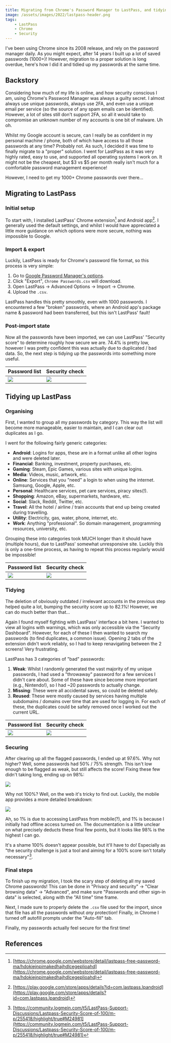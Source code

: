 ```yaml
---
title: Migrating from Chrome's Password Manager to LastPass, and tidying up 10+ years of password clutter
image: /assets/images/2022/lastpass-header.png
tags:
    - LastPass
    - Chrome
    - Security
---
```


I've been using Chrome since its 2008 release, and rely on the password manager daily. As you might expect, after 14 years I built up a lot of saved passwords (1000+)! However, migration to a proper solution is long overdue, here's how I did it and tidied up my passwords at the same time.

## Backstory

Considering how much of my life is online, and how security conscious I am, using Chrome's Password Manager was always a guilty secret. I almost always use unique passwords, always use 2FA, and even use a unique email per service (so the source of any spam emails can be identified). However, a lot of sites still don't support 2FA, so all it would take to compromise an unknown number of my accounts is one bit of malware. Uh oh.

Whilst my Google account is secure, can I really be as confident in my personal machine / phone, both of which have access to all those passwords at any time? Probably not. As such, I decided it was time to finally migrate to a "proper" solution. I went for LastPass as it was very highly rated, easy to use, and supported all operating systems I work on. It might not be the cheapest, but $3 vs $5 per month really isn't much for a comfortable password management experience!

However, I need to get my 1000+ Chrome passwords over there…

## Migrating to LastPass

### Initial setup

To start with, I installed LastPass' Chrome extension[^chrome-extension] and Android app[^android-app]. I generally used the default settings, and whilst I would have appreciated a little more guidance on which options were more secure, nothing was impossible to Google.

[^chrome-extension]: [https://chrome.google.com/webstore/detail/lastpass-free-password-ma/hdokiejnpimakedhajhdlcegeplioahd](https://chrome.google.com/webstore/detail/lastpass-free-password-ma/hdokiejnpimakedhajhdlcegeplioahd)
[^android-app]: [https://play.google.com/store/apps/details?id=com.lastpass.lpandroid](https://play.google.com/store/apps/details?id=com.lastpass.lpandroid)

### Import & export

Luckily, LastPass is ready for Chrome's password file format, so this process is very simple:

1. Go to [Google Password Manager's options](https://passwords.google.com/options?ep=1).
2. Click "Export", `Chrome Passwords.csv` will download.
3. Open LastPass → Advanced Options → Import → Chrome.
4. Upload the `.csv`.

LastPass handles this pretty smoothly, even with 1000 passwords. I encountered a few "broken" passwords, where an Android app's package name & password had been transferred, but this isn't LastPass' fault!


### Post-import state

Now all the passwords have been imported, we can use LastPass' "Security score" to determine roughly how secure we are. 74.4% is pretty low, however I was pretty confident this was actually due to duplicated / bad data. So, the next step is tidying up the passwords into something more useful.

| Password list | Security check |
| --- | --- |
| [![](/assets/images/2022/lastpass-passwordcount-thumbnail.png)](/assets/images/2022/lastpass-passwordcount.png) | [![](/assets/images/2022/lastpass-initial-thumbnail.png)](/assets/images/2022/lastpass-initial.png) |

## Tidying up LastPass

### Organising

First, I wanted to group all my passwords by category. This way the list will become more manageable, easier to maintain, and I can clear out duplicates as I go.

I went for the following fairly generic categories:

* **Android**: Logins for apps, these are in a format unlike all other logins and were deleted later.
* **Financial**: Banking, investment, property purchases, etc.
* **Gaming**: Steam, Epic Games, various sites with unique logins.
* **Media**: Videos, music, artwork, etc.
* **Online**: Services that you "need" a login to when using the internet. Samsung, Google, Apple, etc.
* **Personal**: Healthcare services, pet care services, piracy sites(!).
* **Shopping**: Amazon, eBay, supermarkets, hardware, etc.
* **Social**: Slack, Reddit, Twitter, etc.
* **Travel**: All the hotel / airline / train accounts that end up being created during travelling.
* **Utility**: Electricity, gas, water, phone, internet, etc. 
* **Work**: Anything "professional". So domain management, programming resources, university, etc.

Grouping these into categories took MUCH longer than it should have (multiple hours), due to LastPass' somewhat unresponsive site. Luckily this is only a one-time process, as having to repeat this process regularly would be impossible!

| Password list | Security check |
| --- | --- |
| [![](/assets/images/2022/lastpass-passwordorganised-thumbnail.png)](/assets/images/2022/lastpass-passwordorganised.png) | [![](/assets/images/2022/lastpass-organised-thumbnail.png)](/assets/images/2022/lastpass-organised.png) |

### Tidying

The deletion of obviously outdated / irrelevant accounts in the previous step helped quite a lot, bumping the security score up to 82.1%! However, we can do much better than that…

Again I found myself fighting with LastPass' interface a bit here. I wanted to view all logins with warnings, which was only accessible via the "Security Dashboard". However, for each of these I then wanted to search my passwords (to find duplicates, a common issue). Opening 2 tabs of the extension didn't work reliably, so I had to keep renavigating between the 2 screens! Very frustrating.

LastPass has 3 categories of "bad" passwords: 
1. **Weak**: Whilst I randomly generated the vast majority of my unique passwords, I had used a "throwaway" password for a few services I didn't care about. Some of these have since become more important (e.g., Nintendo!), so I had ~20 passwords to actually change.
2. **Missing**: These were all accidental saves, so could be deleted safely.
3. **Reused**: These were mostly caused by services having multiple subdomains / domains over time that are used for logging in. For each of these, the duplicates could be safely removed once I worked out the current URL.

| Password list | Security check |
| --- | --- |
| [![](/assets/images/2022/lastpass-passwordsecured-thumbnail.png)](/assets/images/2022/lastpass-passwordsecured.png) | [![](/assets/images/2022/lastpass-secured-thumbnail.png)](/assets/images/2022/lastpass-secured.png) |

### Securing

After clearing up all the flagged passwords, I ended up at 97.6%. Why not higher? Well, some passwords had 50% / 75% strength. This isn't low enough to be flagged as weak, but still affects the score! Fixing these few didn't taking long, ending up on 98%:

[![](/assets/images/2022/lastpass-strengthened.png)](/assets/images/2022/lastpass-strengthened.png)

Why not 100%? Well, on the web it's tricky to find out. Luckily, the mobile app provides a more detailed breakdown:

[![](/assets/images/2022/lastpass-app-thumbnail.png)](/assets/images/2022/lastpass-app.png)

Ah, so 1% is due to accessing LastPass from mobile(?), and 1% is because I initially had offline access turned on. The documentation is a little unclear on what precisely deducts these final few points, but it looks like 98% is the highest I can go. 

It's a shame 100% doesn't appear possible, but it'll have to do! Especially as "the security challenge is just a tool and aiming for a 100% score isn't totally necessary"[^not-necessary].

[^not-necessary]: [https://community.logmein.com/t5/LastPass-Support-Discussions/Lastpass-Security-Score-of-100/m-p/255418/highlight/true#M24981](https://community.logmein.com/t5/LastPass-Support-Discussions/Lastpass-Security-Score-of-100/m-p/255418/highlight/true#M24981)

### Final steps

To finish up my migration, I took the scary step of deleting all my saved Chrome passwords! This can be done in "Privacy and security" → "Clear browsing data" → "Advanced", and make sure "Passwords and other sign-in data" is selected, along with the "All time" time frame.

Next, I made sure to properly delete the `.csv` file used for the import, since that file has all the passwords without *any* protection! Finally, in Chrome I turned off autofill prompts under the "Auto-fill" tab.

Finally, my passwords actually feel secure for the first time!

## References
